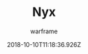 ---
title: Nyx
seoTitle: Warframe Nyx. Nyx Abilities. Warfame Nyx Builds
description: Nyx utilizes psychic powers. Her abilities allow her to take control of enemies, creating chaos on the battlefield, and to use psychic energy offensively to destroy them.
date: 2018-10-10T11:18:36.926Z
author: warframe
layout: warframes
permalink: /warframes/nyx/
image: /images/frames/nyx.jpg
video_url: ab8f4YA13Rw
---